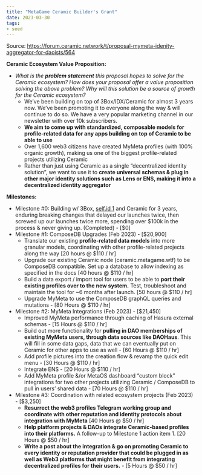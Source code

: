 ```yaml
---
title: "MetaGame Ceramic Builder's Grant"
date: 2023-03-30
tags:
- seed
---
```

Source: https://forum.ceramic.network/t/proposal-mymeta-idenity-aggregator-for-daoists/564

**Ceramic Ecosystem Value Proposition:**

-   _What is the **problem statement** this proposal hopes to solve for the Ceramic ecosystem? How does your proposal offer a value proposition solving the above problem? Why will this solution be a source of growth for the Ceramic ecosystem?_
	-   We’ve been building on top of 3Box/IDX/Ceramic for almost 3 years now. We’ve been promoting it to everyone along the way & will continue to do so. We have a very popular marketing channel in our newsletter with over 10k subscribers.
	- **We aim to come up with standardized, composable models for profile-related data for any apps building on top of Ceramic to be able to use**
	-  Over 1,600 web3 citizens have created MyMeta profiles (with 100% organic growth), making us one of the biggest profile-related projects utilizing Ceramic
	-  Rather than just using Ceramic as a single “decentralized identity solution”, we want to use it to **create universal schemas & plug in other major identity solutions such as Lens or ENS, making it into a decentralized identity aggregator**
	
**Milestones:**
-   Milestone #0: Building w/ 3Box, [self.id 1](http://self.id/) and Ceramic for 3 years, enduring breaking changes that delayed our launches twice, then screwed up our launches twice more, spending over $100k in the process & never giving up. (Completed) - [$0]
-   Milestone #1: ComposeDB Upgrades (Feb 2023) - [$20,900]
    -   Translate our existing **profile-related data models** into more granular models, coordinating with other profile-related projects along the way [20 hours @ $110 / hr]
    -   Upgrade our existing Ceramic node (ceramic.metagame.wtf) to be ComposeDB compatible. Set up a database to allow indexing as specified in the docs [40 hours @ $110 / hr]
    -  Build a data export / import tool for users to be able to **port their existing profiles over to the new system.** Test, troubleshoot and maintain the tool for ~6 months after launch. [50 hours @ $110 / hr]
    -  Upgrade MyMeta to use the ComposeDB graphQL queries and mutations - [80 Hours @ $110 / hr]
-   Milestone #2: MyMeta Integrations (Feb 2023) - [$21,450]
    -   Improved MyMeta performance through caching of Hasura external schemas - [15 Hours @ $110 / hr]
    -   Build out more functionality for **pulling in DAO memberships of existing MyMeta users, through data sources like DAOHaus**. This will fill in some data gaps, data that we can eventually put on Ceramic for other apps to use as well - [60 Hours @ $110 / hr]
    -  Add profile pictures into the creation flow & revamp the quick edit menu - [30 Hours @ $110 / hr]
    -   Integrate ENS - [20 Hours @ $110 / hr]
    -  Add MyMeta profile &/or MetaOS dashboard “custom block” integrations for two other projects utilizing Ceramic / ComposeDB to pull in users’ shared data - [70 Hours @ $110 / hr]
-   Milestone #3: Coordination with related ecosystem projects (Feb 2023) - [$3,250]
    -   **Resurrect the web3 profiles Telegram working group and coordinate with other reputation and identity protocols about integration with MyMeta** [40 Hours @ $50 / hr]
    -  **Help platform projects & DAOs integrate Ceramic-based profiles into their platforms.** A follow-up to Milestone 1 action item 1. [20 Hours @ $50 / hr]
    -  **Write a post about the integration & go on promoting Ceramic to every identity or reputation provider that could be plugged in as well as Web3 platforms that might benefit from integrating decentralized profiles for their users.** - [5 Hours @ $50 / hr]


